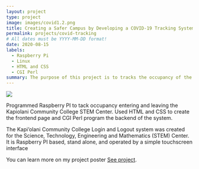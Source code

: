 ```yaml
---
layout: project
type: project
image: images/covid1.2.png
title: Creating a Safer Campus by Developing a COVID-19 Tracking System
permalink: projects/covid-tracking
# All dates must be YYYY-MM-DD format!
date: 2020-08-15
labels:
  - Raspberry Pi
  - Linux
  - HTML and CSS
  - CGI Perl 
summary: The purpose of this project is to tracks the occupancy of the STEM Center through a login and logout system with a microcontroller.
---
```


<img class="ui medium right floated rounded image" src="../images/covid2.HEIC">

Programmed Raspberry PI to tack occupancy entering and leaving the Kapiolani Community College STEM Center. Used HTML and CSS to create the frontend page and CGI Perl program the backend of the system.


The Kapi’olani Community College Login and Logout system was created for the Science, Technology, Engineering and Mathematics (STEM) Center. It is Raspberry PI based, stand alone, and  operated by a simple touchscreen interface  
 
You can learn more on my project poster [See project](https://docs.google.com/presentation/d/1c_8Bgc6QUX5HdzP2qM_L8PxCXgPHCjg2/edit#slide=id.p1).
